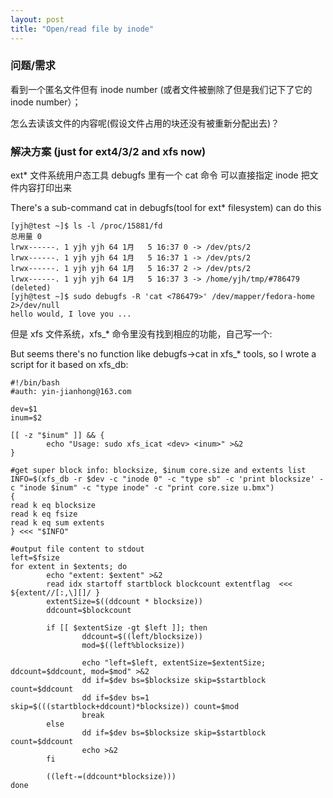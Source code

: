 ```yaml
---
layout: post
title: "Open/read file by inode"
---
```


### 问题/需求
看到一个匿名文件但有 inode number (或者文件被删除了但是我们记下了它的 inode number）；

怎么去读该文件的内容呢(假设文件占用的块还没有被重新分配出去)？


### 解决方案 (just for ext4/3/2 and xfs now)
ext* 文件系统用户态工具 debugfs 里有一个 cat 命令 可以直接指定 inode 把文件内容打印出来

There's a sub-command cat in debugfs(tool for ext* filesystem) can do this
```
[yjh@test ~]$ ls -l /proc/15881/fd
总用量 0
lrwx------. 1 yjh yjh 64 1月   5 16:37 0 -> /dev/pts/2
lrwx------. 1 yjh yjh 64 1月   5 16:37 1 -> /dev/pts/2
lrwx------. 1 yjh yjh 64 1月   5 16:37 2 -> /dev/pts/2
lrwx------. 1 yjh yjh 64 1月   5 16:37 3 -> /home/yjh/tmp/#786479 (deleted)
[yjh@test ~]$ sudo debugfs -R 'cat <786479>' /dev/mapper/fedora-home 2>/dev/null
hello would, I love you ...
```

但是 xfs 文件系统，xfs_* 命令里没有找到相应的功能，自己写一个:

But seems there's no function like debugfs->cat in xfs_* tools,
 so I wrote a script for it based on xfs_db:
```
#!/bin/bash
#auth: yin-jianhong@163.com

dev=$1
inum=$2

[[ -z "$inum" ]] && {
        echo "Usage: sudo xfs_icat <dev> <inum>" >&2
}

#get super block info: blocksize, $inum core.size and extents list
INFO=$(xfs_db -r $dev -c "inode 0" -c "type sb" -c 'print blocksize' -c "inode $inum" -c "type inode" -c "print core.size u.bmx")
{
read k eq blocksize
read k eq fsize
read k eq sum extents
} <<< "$INFO"

#output file content to stdout
left=$fsize
for extent in $extents; do
        echo "extent: $extent" >&2
        read idx startoff startblock blockcount extentflag  <<< ${extent//[:,\][]/ }
        extentSize=$((ddcount * blocksize))
        ddcount=$blockcount

        if [[ $extentSize -gt $left ]]; then
                ddcount=$((left/blocksize))
                mod=$((left%blocksize))

                echo "left=$left, extentSize=$extentSize; ddcount=$ddcount, mod=$mod" >&2
                dd if=$dev bs=$blocksize skip=$startblock count=$ddcount
                dd if=$dev bs=1 skip=$(((startblock+ddcount)*blocksize)) count=$mod
                break
        else
                dd if=$dev bs=$blocksize skip=$startblock count=$ddcount
                echo >&2
        fi

        ((left-=(ddcount*blocksize)))
done
```
